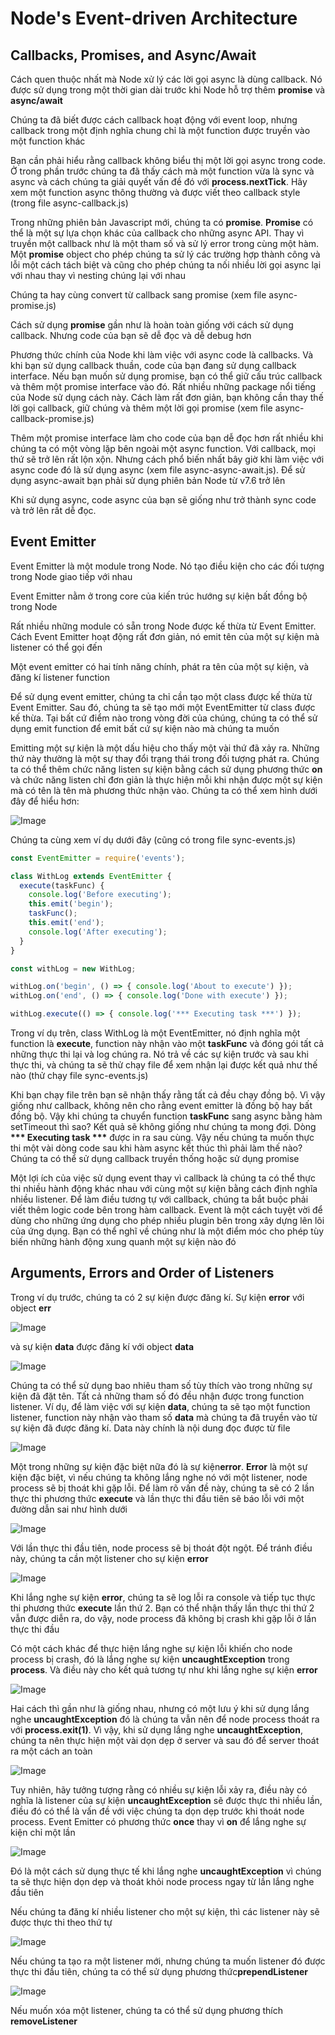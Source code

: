 <h1>Node's Event-driven Architecture</h1>

<h2>Callbacks, Promises, and Async/Await</h2>

<p>Cách quen thuộc nhất mà Node xử lý các lời gọi async là dùng callback. Nó được sử dụng trong một thời gian dài trước khi Node hỗ trợ thêm <strong>promise</strong> và <strong>async/await</strong></p>

<p>Chúng ta đã biết được cách callback hoạt động với event loop, nhưng callback trong một định nghĩa chung chỉ là một function được truyền vào một function khác</p>

<p>Bạn cần phải hiểu rằng callback không biểu thị một lời gọi async trong code. Ở trong phần trước chúng ta đã thấy cách mà một function vừa là sync và async và cách chúng ta giải quyết vấn đề đó với <strong>process.nextTick</strong>. Hãy xem một function async thông thường và được viết theo callback style (trong file async-callback.js)</p>


<p>Trong những phiên bản Javascript mới, chúng ta có <strong>promise</strong>. <strong>Promise</strong> có thể là một sự lựa chọn khác của callback cho những async API. Thay vì truyền một callback như là một tham số và sử lý error trong cùng một hàm. Một <strong>promise</strong> object cho phép chúng ta sử lý các trường hợp thành công và lỗi một cách tách biệt và cũng cho phép chúng ta nối nhiều lời gọi async lại với nhau thay vì nesting chúng lại với nhau</p>

<p>Chúng ta hay cùng convert từ callback sang promise (xem file async-promise.js)</p>

<p>Cách sử dụng <strong>promise</strong> gần như là hoàn toàn giống với cách sử dụng callback. Nhưng code của bạn sẽ dễ đọc và dễ debug hơn</p>

<p>Phương thức chính của Node khi làm việc với async code là callbacks. Và khi bạn sử dụng callback thuần, code của bạn đang sử dụng callback interface. Nếu bạn muốn sử dụng promise, bạn có thể giữ cấu trúc callback và thêm một promise interface vào đó. Rất nhiều những package nổi tiếng của Node sử dụng cách này. Cách làm rất đơn giản, bạn không cần thay thế lời gọi callback, giữ chúng và thêm một lời gọi promise (xem file async-callback-promise.js)</p>

<p>Thêm một promise interface làm cho code của bạn dễ đọc hơn rất nhiều khi chúng ta có một vòng lặp bên ngoài một async function. Với callback, mọi thứ sẽ trở lên rất lộn xộn. Nhưng cách phổ biến nhất bây giờ khi làm việc với async code đó là sử dụng async (xem file async-async-await.js). Để sử dụng async-await bạn phải sử dụng phiên bản Node từ v7.6 trở lên</p>

<p>Khi sử dụng async, code async của bạn sẽ giống như trở thành sync code và trở lên rất dễ đọc.</p>

<h2>Event Emitter</h2>

<p>Event Emitter là một module trong Node. Nó tạo điều kiện cho các đối tượng trong Node giao tiếp với nhau</p>

<p>Event Emitter nằm ở trong core của kiến trúc hướng sự kiện bất đồng bộ trong Node</p>

<p>Rất nhiều những module có sẵn trong Node được kế thừa từ Event Emitter. Cách Event Emitter hoạt động rất đơn giản, nó emit tên của một sự kiện mà listener có thể gọi đến</p>

<p>Một event emitter có hai tính năng chính, phát ra tên của một sự kiện, và đăng kí listener function</p>

<p>Để sử dụng event emitter, chúng ta chỉ cần tạo một class được kế thừa từ Event Emitter. Sau đó, chúng ta sẽ tạo mới một EventEmitter từ class được kế thừa. Tại  bất cứ điểm nào trong vòng đời của chúng, chúng ta có thể sử dụng emit function để emit bất cứ sự kiện nào mà chúng ta muốn</p>

<p>Emitting một sự kiện là một dấu hiệu cho thấy một vài thứ đã xảy ra. Những thứ này thường là một sự thay đổi trạng thái trong đối tượng phát ra. Chúng ta có thể thêm chức năng listen sự kiện bằng cách sử dụng phương thức <strong>on</strong> và chức năng listen chỉ đơn giản là thực hiện mỗi khi  nhận được một sự kiện mà có tên là tên mà phương thức nhận vào. Chúng ta có thể xem hình dưới đây để hiểu hơn:</p>

![Image](/images/eventemitter1.png)

<p>Chúng ta cùng xem ví dụ dưới đây (cũng có trong file sync-events.js)</p>

```javascript
const EventEmitter = require('events');

class WithLog extends EventEmitter {
  execute(taskFunc) {
    console.log('Before executing');
    this.emit('begin');
    taskFunc();
    this.emit('end');
    console.log('After executing');
  }
}

const withLog = new WithLog;

withLog.on('begin', () => { console.log('About to execute') });
withLog.on('end', () => { console.log('Done with execute') });

withLog.execute(() => { console.log('*** Executing task ***') });
```

<p>Trong ví dụ trên, class WithLog là một EventEmitter, nó định nghĩa một function là <strong>execute</strong>, function này nhận vào một <strong>taskFunc</strong> và đóng gói tất cả những thực thi lại và log chúng ra. Nó trả về các sự kiện trước và sau khi thực thi, và chúng ta sẽ thử chạy file để xem nhận lại được kết quả như thế nào (thử chạy file sync-events.js)</p>

<p>Khi bạn chạy file trên bạn sẽ nhận thấy rằng tất cả đều chạy đồng bộ. Vì vậy giống như callback, không nên cho rằng event emitter là đồng bộ hay bất đồng bộ. Vậy khi chúng ta chuyển function <strong>taskFunc</strong> sang async bằng hàm setTimeout thì sao? Kết quả sẽ không giống như chúng ta mong đợi. Dòng <strong>*** Executing task ***</strong> được in ra sau cùng. Vậy nếu chúng ta muốn thực thi một vài dòng code sau khi hàm async kết thúc thì phải làm thế nào? Chúng ta có thể sử dụng callback truyền thống hoặc sử dụng promise</p>

<p>Một lợi ích của việc sử dụng event thay vì callback là chúng ta có thể thực thi nhiều hành động khác nhau với cùng một sự kiện bằng cách định nghĩa nhiều listener. Để làm điều tương tự với callback, chúng ta bắt buộc phải viết thêm logic code bên trong hàm callback. Event là một cách tuyệt vời để dùng cho những ứng dụng cho phép nhiều plugin bên trong xây dựng lên lõi của ứng dụng. Bạn có thể nghĩ về chúng như là một điểm móc cho phép tùy biến những hành động xung quanh một sự kiện nào đó</p>

<h2>Arguments, Errors and Order of Listeners</h2>

<p>Trong ví dụ trước, chúng ta có 2 sự kiện được đăng kí. Sự kiện <strong>error</strong> với object <strong>err</strong></p>

![Image](/images/argumenterrorandlistener1.png)

<p>và sự kiện <strong>data</strong> được đăng kí với object <strong>data</strong></p>

![Image](/images/argumenterrorandlistener2.png)

<p>Chúng ta có thể sử dụng bao nhiêu tham số tùy thích vào trong những sự kiện đã đặt tên. Tất cả những tham số đó đều nhận được trong function listener. Ví dụ, để làm việc với sự kiện <strong>data</strong>, chúng ta sẽ tạo một function listener, function này nhận vào tham số <strong>data</strong> mà chúng ta đã truyền vào từ sự kiện đã được đăng kí. Data này chính là nội dung đọc được từ file</p>

![Image](/images/argumenterrorandlistener3.png)

<p>Một trong những sự kiện đặc biệt nữa đó là sự kiện<strong>error</strong>. <strong>Error</strong> là một sự kiện đặc biệt, vì nếu chúng ta không lắng nghe nó với một listener, node process sẽ bị thoát khi gặp lỗi. Để làm rõ vấn đề này, chúng ta sẽ có 2 lần thực thi phương thức <strong>execute</strong> và lần thực thi đầu tiên sẽ báo lỗi với một đường dẫn sai như hình dưới</p>

![Image](/images/argumenterrorandlistener4.png)

<p>Với lần thực thi đầu tiên, node process sẽ bị thoát đột ngột. Để tránh điều này, chúng ta cần một listener cho sự kiện <strong>error</strong></p>

![Image](/images/argumenterrorandlistener5.png)

<p>Khi lắng nghe sự kiện <strong>error</strong>, chúng ta sẽ log lỗi ra console và tiếp tục thực thi phương thức <strong>execute</strong> lần thứ 2. Bạn có thể nhận thấy lần thực thi thứ 2 vẫn được diễn ra, do vậy, node process đã không bị crash khi gặp lỗi ở lần thực thi đầu</p>

<p>Có một cách khác để thực hiện lắng nghe sự kiện lỗi khiến cho node process bị crash, đó là lắng nghe sự kiện <strong>uncaughtException</strong> trong <strong>process</strong>. Và điều này cho kết quả tương tự như khi lắng nghe sự kiện <strong>error</strong></p>

![Image](/images/argumenterrorandlistener6.png)

<p>Hai cách thì gần như là giống nhau, nhưng có một lưu ý khi sử dụng lắng nghe <strong>uncaughtException</strong> đó là chúng ta vẫn nên để node process thoát ra với <strong>process.exit(1)</strong>. Vì vậy, khi sử dụng lắng nghe <strong>uncaughtException</strong>, chúng ta nên thực hiện một vài dọn dẹp ở server và sau đó để server thoát ra một cách an toàn</p>

![Image](/images/argumenterrorandlistener7.png)

<p>Tuy nhiên, hãy tưởng tượng rằng có nhiều sự kiện lỗi xảy ra, điều này có nghĩa là listener của sự kiện <strong>uncaughtException</strong> sẽ được thực thi nhiều lần, điều đó có thể là vấn đề với việc chúng ta dọn dẹp trước khi thoát node process. Event Emitter có phương thức <strong>once</strong> thay vì <strong>on</strong> để lắng nghe sự kiện chỉ một lần</p>

![Image](/images/argumenterrorandlistener8.png)

<p>Đó là một cách sử dụng thực tế khi lắng nghe <strong>uncaughtException</strong> vì chúng ta sẽ thực hiện dọn dẹp và thoát khỏi node process ngay từ lần lắng nghe đầu tiên</p>

<p>Nếu chúng ta đăng kí nhiều listener cho một sự kiện, thì các listener này sẽ được thực thi theo thứ tự</p>

![Image](/images/argumenterrorandlistener9.png)

<p>Nếu chúng ta tạo ra một listener mới, nhưng chúng ta muốn listener đó được thực thi đầu tiên, chúng ta có thể sử dụng phương thức<strong>prependListener</strong></p>

![Image](/images/argumenterrorandlistener10.png)

<p>Nếu muốn xóa một listener, chúng ta có thể sử dụng phương thích <strong>removeListener</strong></p>
